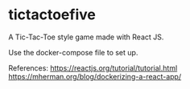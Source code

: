 # tictactoefive
 A Tic-Tac-Toe style game made with React JS.

Use the docker-compose file to set up.

References:
https://reactjs.org/tutorial/tutorial.html
https://mherman.org/blog/dockerizing-a-react-app/
